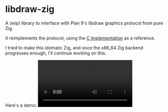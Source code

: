 # libdraw-zig

A (wip) library to interface with Plan 9's libdraw graphics protocol from pure Zig.

It reimplements the protocol, using the [C implementation](http://git.9front.org/plan9front/plan9front/7213f4a34d6b3bda61e6764d46980ef059adccdb/sys/src/libdraw/f.html) as a reference.

I tried to make this idomatic Zig, and once the x86_64 Zig backend progresses enough, I'll continue working on this.

Here's a demo:
![demo](./demo.mp4)

